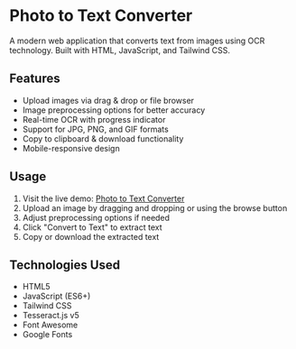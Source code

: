 # Photo to Text Converter

A modern web application that converts text from images using OCR technology. Built with HTML, JavaScript, and Tailwind CSS.

## Features

- Upload images via drag & drop or file browser
- Image preprocessing options for better accuracy
- Real-time OCR with progress indicator
- Support for JPG, PNG, and GIF formats
- Copy to clipboard & download functionality
- Mobile-responsive design

## Usage

1. Visit the live demo: [Photo to Text Converter](https://YOUR_USERNAME.github.io/photo-to-text/)
2. Upload an image by dragging and dropping or using the browse button
3. Adjust preprocessing options if needed
4. Click "Convert to Text" to extract text
5. Copy or download the extracted text

## Technologies Used

- HTML5
- JavaScript (ES6+)
- Tailwind CSS
- Tesseract.js v5
- Font Awesome
- Google Fonts